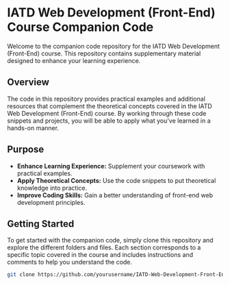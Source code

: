 # IATD Web Development (Front-End) Course Companion Code

Welcome to the companion code repository for the IATD Web Development (Front-End) course. This repository contains supplementary material designed to enhance your learning experience.

## Overview

The code in this repository provides practical examples and additional resources that complement the theoretical concepts covered in the IATD Web Development (Front-End) course. By working through these code snippets and projects, you will be able to apply what you've learned in a hands-on manner.

## Purpose

- **Enhance Learning Experience:** Supplement your coursework with practical examples.
- **Apply Theoretical Concepts:** Use the code snippets to put theoretical knowledge into practice.
- **Improve Coding Skills:** Gain a better understanding of front-end web development principles.

## Getting Started

To get started with the companion code, simply clone this repository and explore the different folders and files. Each section corresponds to a specific topic covered in the course and includes instructions and comments to help you understand the code.

```sh
git clone https://github.com/yourusername/IATD-Web-Development-Front-End-Companion-Code.git
